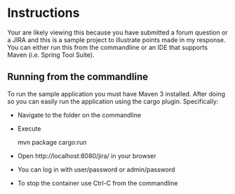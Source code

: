 Instructions
=================

Your are likely viewing this because you have submitted a forum question or a JIRA and this is a sample project to illustrate points made in my response. You can either run this from the commandline or an IDE that supports Maven (i.e. Spring Tool Suite).

Running from the commandline
---------------------------------

To run the sample application you must have Maven 3 installed. After doing so you can easily run the application using the cargo plugin. Specifically:

* Navigate to the folder on the commandline
* Execute

    mvn package cargo:run 

* Open http://localhost:8080/jira/ in your browser
* You can log in with user/password or admin/password
* To stop the container use Ctrl-C from the commandline
